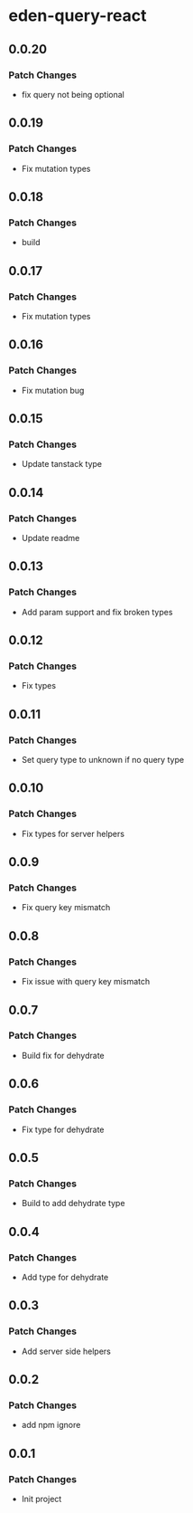 # eden-query-react

## 0.0.20

### Patch Changes

-   fix query not being optional

## 0.0.19

### Patch Changes

-   Fix mutation types

## 0.0.18

### Patch Changes

-   build

## 0.0.17

### Patch Changes

-   Fix mutation types

## 0.0.16

### Patch Changes

-   Fix mutation bug

## 0.0.15

### Patch Changes

-   Update tanstack type

## 0.0.14

### Patch Changes

-   Update readme

## 0.0.13

### Patch Changes

-   Add param support and fix broken types

## 0.0.12

### Patch Changes

-   Fix types

## 0.0.11

### Patch Changes

-   Set query type to unknown if no query type

## 0.0.10

### Patch Changes

-   Fix types for server helpers

## 0.0.9

### Patch Changes

-   Fix query key mismatch

## 0.0.8

### Patch Changes

-   Fix issue with query key mismatch

## 0.0.7

### Patch Changes

-   Build fix for dehydrate

## 0.0.6

### Patch Changes

-   Fix type for dehydrate

## 0.0.5

### Patch Changes

-   Build to add dehydrate type

## 0.0.4

### Patch Changes

-   Add type for dehydrate

## 0.0.3

### Patch Changes

-   Add server side helpers

## 0.0.2

### Patch Changes

-   add npm ignore

## 0.0.1

### Patch Changes

-   Init project
